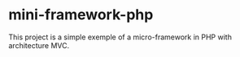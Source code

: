 # mini-framework-php
This project is a simple exemple of a micro-framework in PHP with architecture MVC.
